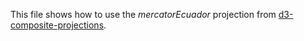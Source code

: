 This file shows how to use the *mercatorEcuador* projection from [d3-composite-projections](http://rveciana.github.io/d3-composite-projections/).